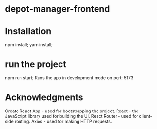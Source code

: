 # depot-manager-frontend

# Installation
npm install;
yarn install;

# run the project
npm run start;
Runs the app in development mode on port: 5173

# Acknowledgments
Create React App - used for bootstrapping the project.
React - the JavaScript library used for building the UI.
React Router - used for client-side routing.
Axios - used for making HTTP requests.
